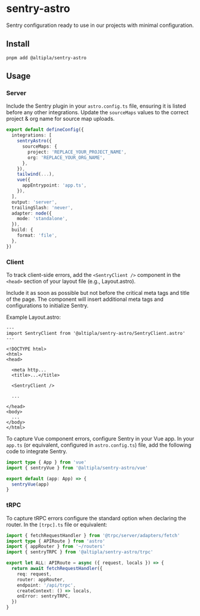 # sentry-astro

Sentry configuration ready to use in our projects with minimal configuration.

## Install

```shell
pnpm add @altipla/sentry-astro
```

## Usage

### Server

Include the Sentry plugin in your `astro.config.ts` file, ensuring it is listed before any other integrations. Update the `sourceMaps` values to the correct project & org name for source map uploads.

```ts
export default defineConfig({
  integrations: [
    sentryAstro({
      sourceMaps: {
        project: 'REPLACE_YOUR_PROJECT_NAME',
        org: 'REPLACE_YOUR_ORG_NAME',
      },
    }),
    tailwind(...),
    vue({
      appEntrypoint: 'app.ts',
    }),
  ],
  output: 'server',
  trailingSlash: 'never',
  adapter: node({
    mode: 'standalone',
  }),
  build: {
    format: 'file',
  },
})

```

### Client

To track client-side errors, add the `<SentryClient />` component in the `<head>` section of your layout file (e.g., Layout.astro).

Include it as soon as possible but not before the critical meta tags and title of the page. The component will insert additional meta tags and configurations to initialize Sentry.

Example Layout.astro:

```astro
---
import SentryClient from '@altipla/sentry-astro/SentryClient.astro'
---

<!DOCTYPE html>
<html>
<head>

  <meta http...
  <title>...</title>

  <SentryClient />

  ...

</head>
<body>
  ...
</body>
</html>
```

To capture Vue component errors, configure Sentry in your Vue app. In your `app.ts` (or equivalent, configured in `astro.config.ts`) file, add the following code to integrate Sentry.

```ts
import type { App } from 'vue'
import { sentryVue } from '@altipla/sentry-astro/vue'

export default (app: App) => {
  sentryVue(app)
}
```

### tRPC

To capture tRPC errors configure the standard option when declaring the router. In the `[trpc].ts` file or equivalent:

```ts
import { fetchRequestHandler } from '@trpc/server/adapters/fetch'
import type { APIRoute } from 'astro'
import { appRouter } from '~/routers'
import { sentryTRPC } from '@altipla/sentry-astro/trpc'

export let ALL: APIRoute = async ({ request, locals }) => {
  return await fetchRequestHandler({
    req: request,
    router: appRouter,
    endpoint: '/api/trpc',
    createContext: () => locals,
    onError: sentryTRPC,
  })
}
```
